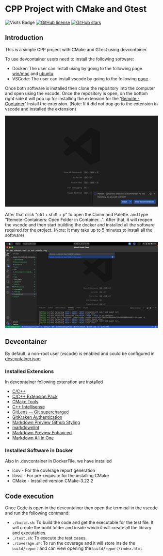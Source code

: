 # CPP Project with CMake and Gtest

![Visits Badge](https://badges.pufler.dev/visits/shaha-pratik/Example-Project)
[![GitHub license](https://img.shields.io/github/license/shaha-pratik/Example-Project)](https://github.com/shaha-pratik/Example-Project/blob/main/LICENSE)
[![GitHub stars](https://img.shields.io/github/stars/shaha-pratik/Example-Project)](https://github.com/shaha-pratik/Example-Project/stargazers)

## Introduction

This is a simple CPP project with CMake and GTest using devcontainer.

To use devcontainer users need to install the following software:

* Docker: The user can install using by going to the following page. [win/mac](https://docs.docker.com/engine/install/) and [ubuntu](https://docs.docker.com/engine/install/ubuntu/)
* VSCode: The user can install vscode by going to the following [page](https://code.visualstudio.com/Download).

Once both software is installed then clone the repository into the computer and open using the vscode. Once the repository is open, on the bottom right side it will pop up for installing the extension for the '[Remote - Container](https://marketplace.visualstudio.com/items?itemName=ms-vscode-remote.remote-containers)' Install the extension. (Note: If it did not pop go to the extension in vscode and installed the extension)

![Remote Container Install](doc/RemoteContainerInstall.png)

After that click "ctrl + shift + p" to open the Command Palette. and type "Remote-Containers: Open Folder in Container...". After that, it will reopen the vscode and then start building the docker and installed all the software required for the project. (Note: It may take up to 5 minutes to install all the software)

![Open in Remote container](doc/OpenRemoteContainer.png)

## Devcontainer

By default, a non-root user (vscode) is enabled and could be configured in [devcontainer.json](.devcontainer/devcontainer.json)

### Installed Extensions

In devcontainer following extenstion are installed

* [C/C++](https://marketplace.visualstudio.com/items?itemName=ms-vscode.cpptools)
* [C/C++ Extension Pack](https://marketplace.visualstudio.com/items?itemName=ms-vscode.cpptools-extension-pack)
* [CMake Tools
](https://marketplace.visualstudio.com/items?itemName=ms-vscode.cmake-tools)
* [C++ Intellisense](https://marketplace.visualstudio.com/items?itemName=austin.code-gnu-global)
* [GitLens — Git supercharged](https://marketplace.visualstudio.com/items?itemName=eamodio.gitlens)
* [GitKraken Authentication](https://marketplace.visualstudio.com/items?itemName=gitkraken.gitkraken-authentication)
* [Markdown Preview Github Styling](https://marketplace.visualstudio.com/items?itemName=bierner.markdown-preview-github-styles)
* [markdownlint](https://marketplace.visualstudio.com/items?itemName=DavidAnson.vscode-markdownlint)
* [Markdown Preview Enhanced](https://marketplace.visualstudio.com/items?itemName=shd101wyy.markdown-preview-enhanced)
* [Markdown All in One](https://marketplace.visualstudio.com/items?itemName=yzhang.markdown-all-in-one)

### Installed Software in Docker

Also In .devcontainer in DockerFile, we have installed

* lcov - For the coverage report generation
* libssl - For pre-requisite for the installing CMake
* CMake - Installed version CMake-3.22.2

## Code execution

Once Code is open in the devcontainer then open the terminal in the vscode and run the following command:

* `./build.sh`: To build the code and get the executable for the test file. It will create the build folder and inside which it will create all the library and executables.
* `./test.sh`: To execute the test cases.
* `./coverage.sh`: To run the coverage and it will store inside the `build/report` and can view opening the `build/report/index.html`
